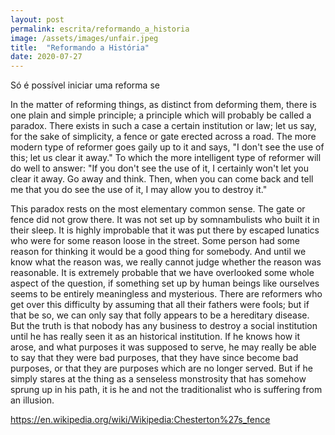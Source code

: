 ```yaml
---
layout: post
permalink: escrita/reformando_a_historia
image: /assets/images/unfair.jpeg
title:  "Reformando a História"
date: 2020-07-27
---
```


Só é possível iniciar uma reforma se

In the matter of reforming things, as distinct from deforming them, there is one
plain and simple principle; a principle which will probably be called a paradox.
There exists in such a case a certain institution or law; let us say, for the
sake of simplicity, a fence or gate erected across a road. The more modern type
of reformer goes gaily up to it and says, "I don't see the use of this; let us
clear it away." To which the more intelligent type of reformer will do well to
answer: "If you don't see the use of it, I certainly won't let you clear it
away. Go away and think. Then, when you can come back and tell me that you do
see the use of it, I may allow you to destroy it."

This paradox rests on the most elementary common sense. The gate or fence did
not grow there. It was not set up by somnambulists who built it in their sleep.
It is highly improbable that it was put there by escaped lunatics who were for
some reason loose in the street. Some person had some reason for thinking it
would be a good thing for somebody. And until we know what the reason was, we
really cannot judge whether the reason was reasonable. It is extremely probable
that we have overlooked some whole aspect of the question, if something set up
by human beings like ourselves seems to be entirely meaningless and mysterious.
There are reformers who get over this difficulty by assuming that all their
fathers were fools; but if that be so, we can only say that folly appears to be
a hereditary disease. But the truth is that nobody has any business to destroy a
social institution until he has really seen it as an historical institution. If
he knows how it arose, and what purposes it was supposed to serve, he may really
be able to say that they were bad purposes, that they have since become bad
purposes, or that they are purposes which are no longer served. But if he simply
stares at the thing as a senseless monstrosity that has somehow sprung up in his
path, it is he and not the traditionalist who is suffering from an illusion.

https://en.wikipedia.org/wiki/Wikipedia:Chesterton%27s_fence
